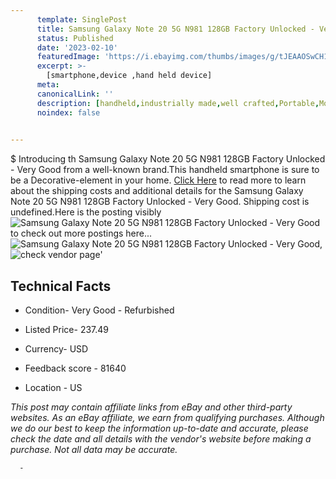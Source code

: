 ```yaml
---
      template: SinglePost
      title: Samsung Galaxy Note 20 5G N981 128GB Factory Unlocked - Very Good
      status: Published
      date: '2023-02-10'
      featuredImage: 'https://i.ebayimg.com/thumbs/images/g/tJEAAOSwCH1h-V3e/s-l225.jpg'
      excerpt: >-
        [smartphone,device ,hand held device]
      meta:
      canonicalLink: ''
      description: [handheld,industrially made,well crafted,Portable,Mobile,Compact,Convenient,Lightweight,Maneuverable,Man-portable,Miniature,Carriable,Hand-held,Light,Holdable,Transportable,Mobile device,Pocket-sized,On-the-go,Wireless,Cordless,Compact size,Convenient size, smartphone,device ,hand held device]
      noindex: false
      

---
```

$
      Introducing th Samsung Galaxy Note 20 5G N981 128GB Factory Unlocked - Very Good from a well-known brand.This handheld smartphone is sure to be a Decorative-element in your home. [Click Here](https://www.ebay.com/itm/255223156179?hash=item3b6c7c4dd3%3Ag%3AtJEAAOSwCH1h-V3e&mkevt=1&mkcid=1&mkrid=711-53200-19255-0&campid=%253CePNCampaignId%253E&customid=%253CreferenceId%253E&toolid=10049) to read more to learn about the shipping costs and additional details for the Samsung Galaxy Note 20 5G N981 128GB Factory Unlocked - Very Good. Shipping cost is undefined.Here is the posting visibly ![Samsung Galaxy Note 20 5G N981 128GB Factory Unlocked - Very Good](https://i.ebayimg.com/thumbs/images/g/tJEAAOSwCH1h-V3e/s-l225.jpg) to check out more postings here... ![Samsung Galaxy Note 20 5G N981 128GB Factory Unlocked - Very Good](https://i.ebayimg.com/images/g/tJEAAOSwCH1h-V3e/s-l1600.jpg), ![check vendor page](https://origin-galleryplus.ebayimg.com/ws/web/255223156179_2_0_1/225x225.jpg,https://origin-galleryplus.ebayimg.com/ws/web/255223156179_3_0_1/225x225.jpg,https://origin-galleryplus.ebayimg.com/ws/web/255223156179_4_0_1/225x225.jpg)'

      

 ## Technical Facts 



     
      

 - Condition- Very Good - Refurbished 


      

 - Listed Price- 237.49 


      

 - Currency- USD 


      

 - Feedback score - 81640 


      

 - Location - US 


      
      

 *_This post may contain affiliate links from eBay and other third-party websites. As an eBay affiliate, we earn from qualifying purchases. Although we do our best to keep the information up-to-date and accurate, please check the date and all details with the vendor's website before making a purchase. Not all data may be accurate._*




      -

